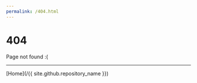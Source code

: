 ```yaml
---
permalink: /404.html
---
```


# 404

Page not found :(

<hr />

[Home](/{{ site.github.repository_name }})
